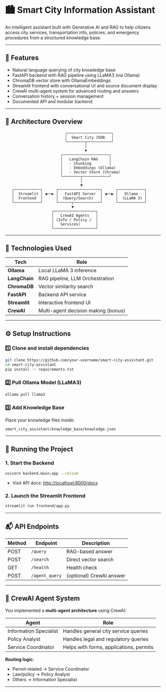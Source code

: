 # 🏙 Smart City Information Assistant

An intelligent assistant built with Generative AI and RAG to help citizens access city services, transportation info, policies, and emergency procedures from a structured knowledge base.

---

## 📌 Features

- Natural language querying of city knowledge base
- FastAPI backend with RAG pipeline using LLaMA3 (via Ollama)
- ChromaDB vector store with OllamaEmbeddings
- Streamlit frontend with conversational UI and source document display
- CrewAI multi-agent system for advanced routing and answers
- Conversation history + session management
- Documented API and modular backend

---

## 🧠 Architecture Overview

```
                           ┌────────────────────┐
                           │  Smart City JSON   │
                           └────────┬───────────┘
                                    │
                                    ▼
                         ┌─────────────────────┐
                         │   LangChain RAG     │
                         │   - Chunking        │
                         │   - Embeddings (Ollama)
                         │   - Vector Store (Chroma)
                         └────────┬────────────┘
                                  │
                                  ▼
   ┌────────────┐      ┌───────────────────┐      ┌────────────┐
   │  Streamlit │ ◀──▶ │   FastAPI Server  │ ◀──▶ │   Ollama   │
   │  Frontend  │      │  (Query/Search)   │      │  (LLaMA 3) │
   └────────────┘      └──────┬────────────┘      └────────────┘
                              ▼
                     ┌───────────────────┐
                     │   CrewAI Agents   │
                     │ (Info / Policy /  │
                     │   Services)       │
                     └───────────────────┘
```

---

## 🚀 Technologies Used

| Tech              | Role                                |
|-------------------|--------------------------------------|
| **Ollama**         | Local LLaMA 3 inference              |
| **LangChain**      | RAG pipeline, LLM Orchestration      |
| **ChromaDB**       | Vector similarity search             |
| **FastAPI**        | Backend API service                  |
| **Streamlit**      | Interactive frontend UI              |
| **CrewAI**         | Multi-agent decision making (bonus)  |

---

## ⚙️ Setup Instructions

### 1️⃣ Clone and install dependencies
```bash
git clone https://github.com/your-username/smart-city-assistant.git
cd smart-city-assistant
pip install -r requirements.txt
```

### 2️⃣ Pull Ollama Model (LLaMA3)
```bash
ollama pull llama3
```

### 3️⃣ Add Knowledge Base
Place your knowledge files inside:
```
smart_city_assistant/knowledge_base/knowledge.json
```

---

## 🧪 Running the Project

### 1. Start the Backend
```bash
uvicorn backend.main:app --reload
```
- Visit API docs: [http://localhost:8000/docs](http://localhost:8000/docs)

### 2. Launch the Streamlit Frontend
```bash
streamlit run frontend/app.py
```

---

## 📬 API Endpoints

| Method | Endpoint       | Description                    |
|--------|----------------|--------------------------------|
| POST   | `/query`       | RAG-based answer               |
| POST   | `/search`      | Direct vector search           |
| GET    | `/health`      | Health check                   |
| POST   | `/agent_query` | (optional) CrewAI answer       |

---

## 🤖 CrewAI Agent System

You implemented a **multi-agent architecture** using CrewAI:

| Agent               | Role                                  |
|---------------------|----------------------------------------|
| Information Specialist | Handles general city service queries |
| Policy Analyst       | Handles legal and regulatory queries  |
| Service Coordinator  | Helps with forms, applications, permits|

**Routing logic**:
- Permit-related → Service Coordinator  
- Law/policy → Policy Analyst  
- Others → Information Specialist

---
